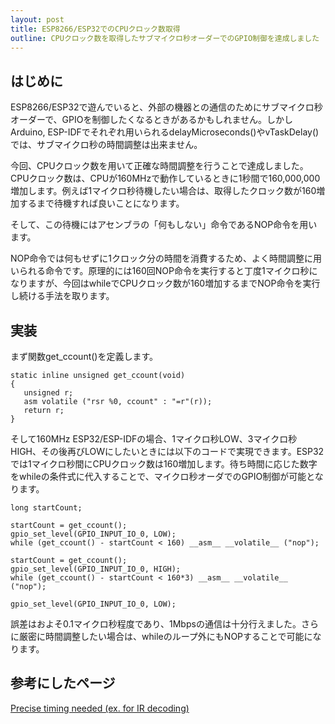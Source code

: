 ```yaml
---
layout: post
title: ESP8266/ESP32でのCPUクロック数取得
outline: CPUクロック数を取得したサブマイクロ秒オーダーでのGPIO制御を達成しました
---
```


## はじめに

ESP8266/ESP32で遊んでいると、外部の機器との通信のためにサブマイクロ秒オーダーで、GPIOを制御したくなるときがあるかもしれません。しかしArduino, ESP-IDFでそれぞれ用いられるdelayMicroseconds()やvTaskDelay()では、サブマイクロ秒の時間調整は出来ません。

今回、CPUクロック数を用いて正確な時間調整を行うことで達成しました。CPUクロック数は、CPUが160MHzで動作しているときに1秒間で160,000,000増加します。例えば1マイクロ秒待機したい場合は、取得したクロック数が160増加するまで待機すれば良いことになります。

そして、この待機にはアセンブラの「何もしない」命令であるNOP命令を用います。

NOP命令では何もせずに1クロック分の時間を消費するため、よく時間調整に用いられる命令です。原理的には160回NOP命令を実行すると丁度1マイクロ秒になりますが、今回はwhileでCPUクロック数が160増加するまでNOP命令を実行し続ける手法を取ります。


## 実装
まず関数get_ccount()を定義します。
```
static inline unsigned get_ccount(void)
{
   unsigned r;
   asm volatile ("rsr %0, ccount" : "=r"(r));
   return r;
}
```

そして160MHz ESP32/ESP-IDFの場合、1マイクロ秒LOW、3マイクロ秒HIGH、その後再びLOWにしたいときには以下のコードで実現できます。ESP32では1マイクロ秒間にCPUクロック数は160増加します。待ち時間に応じた数字をwhileの条件式に代入することで、マイクロ秒オーダでのGPIO制御が可能となります。

```
long startCount;

startCount = get_ccount();
gpio_set_level(GPIO_INPUT_IO_0, LOW);
while (get_ccount() - startCount < 160) __asm__ __volatile__ ("nop");

startCount = get_ccount();
gpio_set_level(GPIO_INPUT_IO_0, HIGH);
while (get_ccount() - startCount < 160*3) __asm__ __volatile__ ("nop");

gpio_set_level(GPIO_INPUT_IO_0, LOW);
```

誤差はおよそ0.1マイクロ秒程度であり、1Mbpsの通信は十分行えました。さらに厳密に時間調整したい場合は、whileのループ外にもNOPすることで可能になります。

## 参考にしたページ
[Precise timing needed (ex. for IR decoding)](http://bbs.espressif.com/viewtopic.php?t=200)

